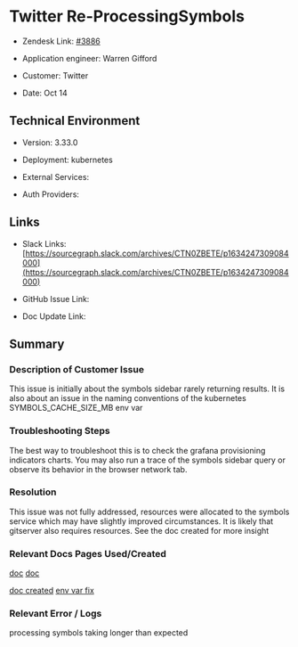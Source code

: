 

# Twitter Re-ProcessingSymbols <!-- Ticket Title  Hint: include keywords to make it searchable -->



- Zendesk Link: [#3886](https://sourcegraph.zendesk.com/agent/tickets/3886)

- Application engineer: Warren Gifford

- Customer: Twitter <!-- Redact if this contains personally identifying information -->

- Date: Oct 14


<!-- Data populated from integration, speak to Ben Gordon or Michael Bali if not working -->

<!-- During Internal team trial, fill missing data manually (we are waiting for all data to sync) -->



## Technical Environment

- Version: 3.33.0​

- Deployment: kubernetes

- External Services:

- Auth Providers:





## Links
<!-- Data for application engineer manual entry -->
- Slack Links: [https://sourcegraph.slack.com/archives/CTN0ZBETE/p1634247309084000](https://sourcegraph.slack.com/archives/CTN0ZBETE/p1634247309084000)

- GitHub Issue Link:

- Doc Update Link:



## Summary

### Description of Customer Issue
This issue is initially about the symbols sidebar rarely returning results. It is also about an issue in the naming conventions of the kubernetes SYMBOLS_CACHE_SIZE_MB  env var


### Troubleshooting Steps
The best way to troubleshoot this is to check the grafana provisioning indicators charts. You may also run a trace of the symbols sidebar query or observe its behavior in the browser network tab.



### Resolution
This issue was not fully addressed, resources were allocated to the symbols service which may have slightly improved circumstances. It is likely that gitserver also requires resources. See the doc created for more insight



### Relevant Docs Pages Used/Created
[doc](https://github.com/sourcegraph/deploy-sourcegraph/commit/26ef234b0f71238c74d857f18c75d7ae0e04a173)
[doc](https://github.com/sourcegraph/deploy-sourcegraph-dot-com/pull/13181/files)

[doc created](https://docs.sourcegraph.com/admin/how-to/monorepo-issues)
[env var fix](https://github.com/sourcegraph/customer/issues/525)



### Relevant Error / Logs

processing symbols taking longer than expected




<!-- Once complete, upload a copy to https://github.com/sourcegraph/support-tools-internal/tree/main/resolved-tickets as a .md file -->
<!-- Name the file 3886.md -->
